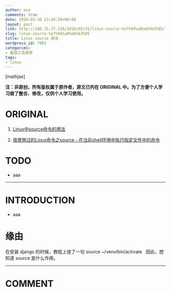 ```yaml
---
author: evo
comments: true
date: 2018-05-30 23:44:39+00:00
layout: post
link: http://106.15.37.116/2018/05/31/linux-source-%e7%94%a8%e6%b3%95/
slug: linux-source-%e7%94%a8%e6%b3%95
title: Linux source 用法
wordpress_id: 7061
categories:
- 基础工具使用
tags:
- linux
---
```


<!-- more -->

[mathjax]

**注：非原创，所有版权属于原作者，原文已列在 ORIGINAL 中。为了方便个人学习做了整合、修改，仅供个人学习使用。**


# ORIGINAL





 	
  1. [Linux中source命令的用法](https://blog.csdn.net/simon_dong618/article/details/1581132)

 	
  2. [我使用过的Linux命令之source - 在当前shell环境中执行指定文件中的命令](http://codingstandards.iteye.com/blog/837935)




# TODO





 	
  * aaa





* * *





# INTRODUCTION





 	
  * aaa




# 缘由


在安装 django 的时候，教程上提了一句 source ~/venv/bin/activate   因此，想知道 source 是什么作用。























* * *





# COMMENT



